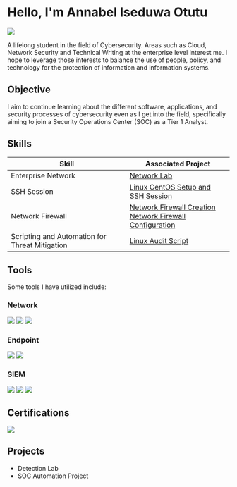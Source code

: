 # Hello, I'm Annabel Iseduwa Otutu
<a href="https://www.linkedin.com/in/annabelotutu/"><img src="https://img.shields.io/badge/-LinkedIn-0072b1?&style=for-the-badge&logo=linkedin&logoColor=white" /></a>

A lifelong student in the field of Cybersecurity. Areas such as Cloud, Network Security and Technical Writing at the enterprise level interest me. I hope to leverage those interests to balance the use of people, policy, and technology for the protection of information and information systems.

## Objective

I aim to continue learning about the different software, applications, and security processes of cybersecurity even as I get into the field, specifically aiming to join a Security Operations Center (SOC) as a Tier 1 Analyst. 

## Skills

| Skill                                         | Associated Project         |
|-----------------------------------------------|----------------------------|
| Enterprise Network        | <a href="https://github.com/Annabelly22/System-Administration-Net-Services-I---2022FA/wiki/Lab-01---Virtual-Firewall-and-Windows-10-Configuration">Network Lab</a>|
| SSH Session | <a href="https://github.com/Annabelly22/System-Administration-Net-Services-I---2022FA/wiki/Linux-CentOS-Setup-and-SSH-Session">Linux CentOS Setup and SSH Session</a>|
| Network Firewall                 | <a href="https://github.com/Annabelly22/SEC-350-01-02-ENTERPRISE-AND-NETWORK-SECURITY-CONTROLS/wiki/Network-Firewalls">Network Firewall Creation</a><br><a href="https://github.com/Annabelly22/SEC-350-01-02-ENTERPRISE-AND-NETWORK-SECURITY-CONTROLS/wiki/Firewall-config-for-Fw01">Network Firewall Configuration</a>|
| Scripting and Automation for Threat Mitigation | <a href="https://github.com/Annabelly22/Automation-and-Scripting-SYS-320-/wiki/Linux-Audit-Script-Update">Linux Audit Script</a>|

## Tools
Some tools I have utilized include:

### Network
<div>
    <img src="https://img.shields.io/badge/-Wireshark-1679A7?&style=for-the-badge&logo=Wireshark&logoColor=white" />
    <img src="https://img.shields.io/badge/-Suricata-EF3B2D?&style=for-the-badge&logo=Suricata&logoColor=white" />
    <img src="https://img.shields.io/badge/-Zeek-777BB4?&style=for-the-badge&logo=Zeek&logoColor=white" />
</div>

### Endpoint
<div>
    <img src="https://img.shields.io/badge/-Microsoft_Defender_for_Endpoint-00A4EF?&style=for-the-badge&logo=Microsoft&logoColor=white" />
    <img src="https://img.shields.io/badge/-Velociraptor-4B275F?&style=for-the-badge&logo=Velociraptor&logoColor=white" />
</div>

### SIEM
<div>
    <img src="https://img.shields.io/badge/-Microsoft_Sentinel-0078D4?&style=for-the-badge&logo=Microsoft&logoColor=white" />
    <img src="https://img.shields.io/badge/-Splunk-000000?&style=for-the-badge&logo=Splunk&logoColor=white" />
    <img src="https://img.shields.io/badge/-Elastic-005571?&style=for-the-badge&logo=Elastic&logoColor=white" />
</div>

## Certifications

<div>
<img src="https://img.shields.io/badge/-Security%2B-FF0000?&style=for-the-badge&logo=CompTIA&logoColor=white" />
</div>

## Projects
- Detection Lab
- SOC Automation Project
<!--
**Annabelly22/Annabelly22** is a ✨ _special_ ✨ repository because its `README.md` (this file) appears on your GitHub profile.

